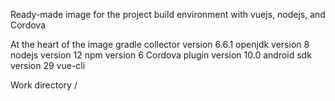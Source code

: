 Ready-made image for the project build environment with vuejs, nodejs, and Cordova

At the heart of the image
gradle collector version 6.6.1
openjdk version 8
nodejs version 12
npm version 6
Cordova plugin version 10.0
android sdk version 29
vue-cli

Work directory /
